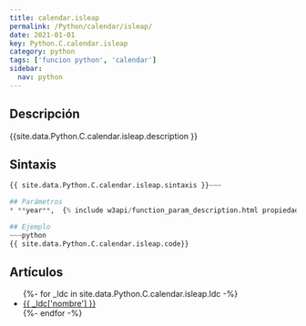 ```yaml
---
title: calendar.isleap
permalink: /Python/calendar/isleap/
date: 2021-01-01
key: Python.C.calendar.isleap
category: python
tags: ['funcion python', 'calendar']
sidebar: 
  nav: python
---
```


## Descripción
{{site.data.Python.C.calendar.isleap.description }}

## Sintaxis
~~~python
{{ site.data.Python.C.calendar.isleap.sintaxis }}~~~

## Parámetros
* **year**,  {% include w3api/function_param_description.html propiedad=site.data.Python.C.calendar.isleap valor="year" %}

## Ejemplo
~~~python
{{ site.data.Python.C.calendar.isleap.code}}
~~~

## Artículos
<ul>
{%- for _ldc in site.data.Python.C.calendar.isleap.ldc -%}
   <li>
       <a href="{{_ldc['url'] }}">{{ _ldc['nombre'] }}</a>
   </li>
{%- endfor -%}
</ul>
